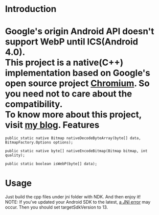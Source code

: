 Introduction
==========
Google's origin Android API doesn't support WebP until ICS(Android 4.0).<BR/>
This project is a native(C++) implementation based on Google's open source project [Chromium](https://git.chromium.org/). So you need not to care about the compatibility.<BR/>
To know more about this project, visit [my blog](http://rinc.me/blog/2013/07/10/androidping-webpde-nativezhi-chi-jian-rong-4-dot-0yi-xia-she-bei/).
Features
==========

```
public static native Bitmap nativeDecodeByteArray(byte[] data, BitmapFactory.Options options);

public static native byte[] nativeEncodeBitmap(Bitmap bitmap, int quality);

public static boolean isWebP(byte[] data);
```

Usage
==========
Just build the cpp files under jni folder with NDK. And then enjoy it!<BR/>
NOTE: If you’ve updated your Android SDK to the latest, [a JNI error](http://stackoverflow.com/questions/14765776/jni-error-app-bug-accessed-stale-local-reference-0xbc00021-index-8-in-a-tabl) may occur.
Then you should set targetSdkVersion to 13.
